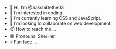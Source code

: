 - 👋 Hi, I’m @SakshiDethe03
- 👀 I’m interested in coding .
- 🌱 I’m currently learning CSS and JavaScript.
- 💞️ I’m looking to collaborate on web development.
- 📫 How to reach me ...
- 😄 Pronouns: She/Her
- ⚡ Fun fact: ...

<!---
SakshiDethe03/SakshiDethe03 is a ✨ special ✨ repository because its `README.md` (this file) appears on your GitHub profile.
You can click the Preview link to take a look at your changes.
--->
